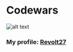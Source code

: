 # Codewars 


![alt text](https://www.codewars.com/users/Revolt27/badges/large?logo=false)


### My profile: [Revolt27](https://www.codewars.com/users/Revolt27)
